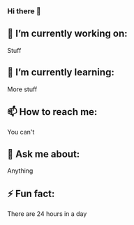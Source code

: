 ### Hi there 👋

## 🔭 I’m currently working on: 
Stuff

##  🌱 I’m currently learning:
More stuff

## 📫 How to reach me:
You can't

## 💬 Ask me about:
Anything

## ⚡ Fun fact: 
There are 24 hours in a day

<!--
**Joey-Codes/Joey-Codes** is a ✨ _special_ ✨ repository because its `README.md` (this file) appears on your GitHub profile.

Here are some ideas to get you started:

- 🔭 I’m currently working on ...
- 🌱 I’m currently learning ...
- 👯 I’m looking to collaborate on ...
- 🤔 I’m looking for help with ...
- 💬 Ask me about ...
- 📫 How to reach me: ...
- 😄 Pronouns: ...
- ⚡ Fun fact: ...
-->
